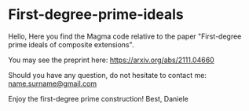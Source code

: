 # First-degree-prime-ideals
Hello,
Here you find the Magma code relative to the paper "First-degree prime ideals of composite extensions".

You may see the preprint here: https://arxiv.org/abs/2111.04660

Should you have any question, do not hesitate to contact me: name.surname@gmail.com

Enjoy the first-degree prime construction!
Best,
Daniele
